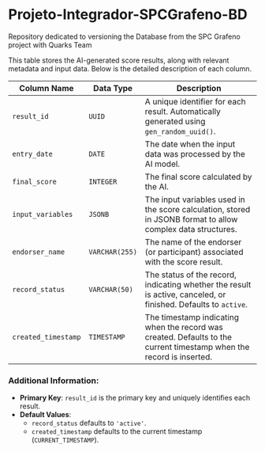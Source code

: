 # Projeto-Integrador-SPCGrafeno-BD
Repository dedicated to versioning the Database from the SPC Grafeno project with Quarks Team

This table stores the AI-generated score results, along with relevant metadata and input data. Below is the detailed description of each column.

| Column Name        | Data Type     | Description                                                                 |
|--------------------|---------------|-----------------------------------------------------------------------------|
| `result_id`        | `UUID`        | A unique identifier for each result. Automatically generated using `gen_random_uuid()`. |
| `entry_date`       | `DATE`        | The date when the input data was processed by the AI model.                  |
| `final_score`      | `INTEGER`     | The final score calculated by the AI. |
| `input_variables`  | `JSONB`       | The input variables used in the score calculation, stored in JSONB format to allow complex data structures. |
| `endorser_name`    | `VARCHAR(255)`| The name of the endorser (or participant) associated with the score result.  |
| `record_status`    | `VARCHAR(50)` | The status of the record, indicating whether the result is active, canceled, or finished. Defaults to `active`. |
| `created_timestamp`| `TIMESTAMP`   | The timestamp indicating when the record was created. Defaults to the current timestamp when the record is inserted. |

### Additional Information:
- **Primary Key**: `result_id` is the primary key and uniquely identifies each result.
- **Default Values**: 
  - `record_status` defaults to `'active'`.
  - `created_timestamp` defaults to the current timestamp (`CURRENT_TIMESTAMP`).